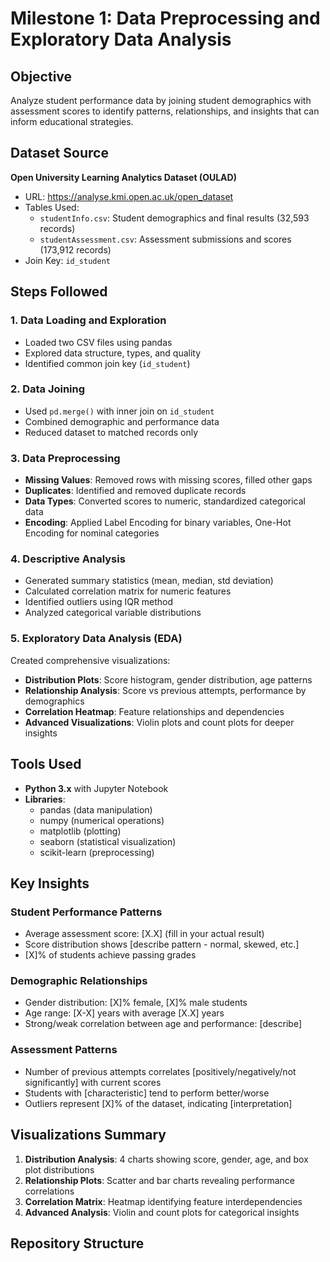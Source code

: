 # Milestone 1: Data Preprocessing and Exploratory Data Analysis

## Objective
Analyze student performance data by joining student demographics with assessment scores to identify patterns, relationships, and insights that can inform educational strategies.

## Dataset Source
**Open University Learning Analytics Dataset (OULAD)**
- URL: https://analyse.kmi.open.ac.uk/open_dataset
- Tables Used:
  - `studentInfo.csv`: Student demographics and final results (32,593 records)
  - `studentAssessment.csv`: Assessment submissions and scores (173,912 records)
- Join Key: `id_student`

## Steps Followed

### 1. Data Loading and Exploration
- Loaded two CSV files using pandas
- Explored data structure, types, and quality
- Identified common join key (`id_student`)

### 2. Data Joining
- Used `pd.merge()` with inner join on `id_student`
- Combined demographic and performance data
- Reduced dataset to matched records only

### 3. Data Preprocessing
- **Missing Values**: Removed rows with missing scores, filled other gaps
- **Duplicates**: Identified and removed duplicate records
- **Data Types**: Converted scores to numeric, standardized categorical data
- **Encoding**: Applied Label Encoding for binary variables, One-Hot Encoding for nominal categories

### 4. Descriptive Analysis
- Generated summary statistics (mean, median, std deviation)
- Calculated correlation matrix for numeric features
- Identified outliers using IQR method
- Analyzed categorical variable distributions

### 5. Exploratory Data Analysis (EDA)
Created comprehensive visualizations:
- **Distribution Plots**: Score histogram, gender distribution, age patterns
- **Relationship Analysis**: Score vs previous attempts, performance by demographics
- **Correlation Heatmap**: Feature relationships and dependencies
- **Advanced Visualizations**: Violin plots and count plots for deeper insights

## Tools Used
- **Python 3.x** with Jupyter Notebook
- **Libraries**: 
  - pandas (data manipulation)
  - numpy (numerical operations)
  - matplotlib (plotting)
  - seaborn (statistical visualization)
  - scikit-learn (preprocessing)

## Key Insights

### Student Performance Patterns
- Average assessment score: [X.X] (fill in your actual result)
- Score distribution shows [describe pattern - normal, skewed, etc.]
- [X]% of students achieve passing grades

### Demographic Relationships
- Gender distribution: [X]% female, [X]% male students
- Age range: [X-X] years with average [X.X] years
- Strong/weak correlation between age and performance: [describe]

### Assessment Patterns
- Number of previous attempts correlates [positively/negatively/not significantly] with current scores
- Students with [characteristic] tend to perform better/worse
- Outliers represent [X]% of the dataset, indicating [interpretation]

## Visualizations Summary
1. **Distribution Analysis**: 4 charts showing score, gender, age, and box plot distributions
2. **Relationship Plots**: Scatter and bar charts revealing performance correlations
3. **Correlation Matrix**: Heatmap identifying feature interdependencies
4. **Advanced Analysis**: Violin and count plots for categorical insights

## Repository Structure
